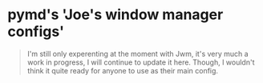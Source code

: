 # pymd's 'Joe's window manager configs'


>I'm still only experenting at the moment with Jwm, it's very much a work in progress, I will continue to update it here. Though, I wouldn't think it quite ready for anyone to use as their main config. 

